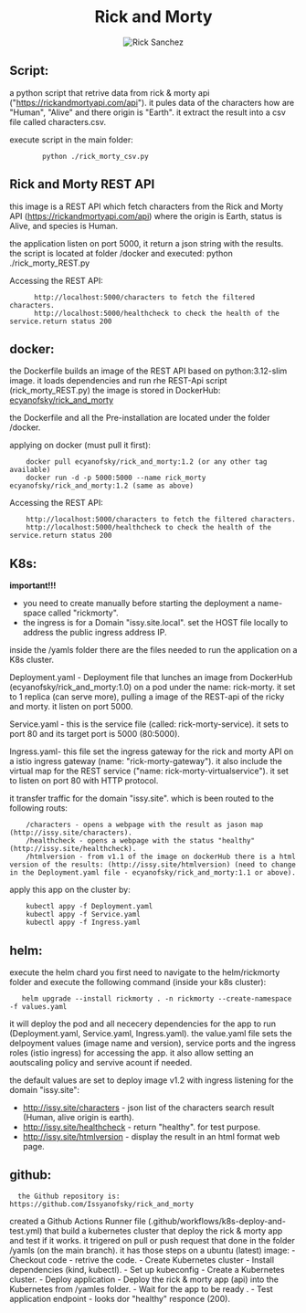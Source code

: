 <div align="center">

# **Rick and Morty**

![Rick Sanchez](https://rickandmortyapi.com/api/character/avatar/1.jpeg)

</div>



## Script:

a python script that retrive data from rick & morty api ("https://rickandmortyapi.com/api").
it pules data of the characters how are "Human", "Alive" and there origin is "Earth".
it extract the result into a csv file called characters.csv.
    
execute script in the main folder:

            python ./rick_morty_csv.py

## Rick and Morty REST API

this image is a REST API which fetch characters from the Rick and Morty API (https://rickandmortyapi.com/api)
where the origin is Earth, status is Alive, and species is Human.

the application listen on port 5000, it return a json string with the results.
the script is located at folder /docker and executed:
                python ./rick_morty_REST.py  

Accessing the REST API:

          http://localhost:5000/characters to fetch the filtered characters.
          http://localhost:5000/healthcheck to check the health of the service.return status 200


## docker:

the Dockerfile builds an image of the REST API based on python:3.12-slim image. it loads dependencies and run rhe REST-Api script (rick_morty_REST.py)
the image is stored in DockerHub:
        [ecyanofsky/rick_and_morty](https://hub.docker.com/repository/docker/ecyanofsky/rick_and_morty/general)
        
the Dockerfile and all the Pre-installation are located under the folder /docker.
    
applying on docker (must pull it first):

        docker pull ecyanofsky/rick_and_morty:1.2 (or any other tag available)
        docker run -d -p 5000:5000 --name rick_morty ecyanofsky/rick_and_morty:1.2 (same as above)
    
Accessing the REST API:

        http://localhost:5000/characters to fetch the filtered characters.
        http://localhost:5000/healthcheck to check the health of the service.return status 200

## K8s:

**important!!!**
* you need to create manually before starting the deployment a name-space called "rickmorty".
* the ingress is for a Domain "issy.site.local". set the HOST file locally to address the public ingress address IP.

inside the /yamls folder there are the files needed to run the application on a K8s cluster.

Deployment.yaml - Deployment file that lunches an image from DockerHub (ecyanofsky/rick_and_morty:1.0) on a pod under the name: rick-morty. it set to 1 replica (can serve more), pulling a image of the REST-api of the ricky and morty. it listen on port 5000.

Service.yaml - this is the service file (called: rick-morty-service). it sets to port 80 and its target port is 5000 (80:5000).

Ingress.yaml- this file set the ingress gateway for the rick and morty API on a istio ingress gateway (name: "rick-morty-gateway"). it also include the virtual map for the REST service ("name: rick-morty-virtualservice"). it set to listen on port 80 with HTTP protocol.

it transfer traffic for the domain "issy.site". which is been routed to the following routs:
  
        /characters - opens a webpage with the result as jason map (http://issy.site/characters).
        /healthcheck - opens a webpage with the status "healthy" (http://issy.site/healthcheck).
        /htmlversion - from v1.1 of the image on dockerHub there is a html version of the results: (http://issy.site/htmlversion) (need to change in the Deployment.yaml file - ecyanofsky/rick_and_morty:1.1 or above).
    
apply this app on the cluster by:

        kubectl appy -f Deployment.yaml
        kubectl appy -f Service.yaml
        kubectl appy -f Ingress.yaml
        
## helm:

execute the helm chard you first need to navigate to the helm/rickmorty folder and execute the following command (inside your k8s cluster):

       helm upgrade --install rickmorty . -n rickmorty --create-namespace -f values.yaml

it will deploy the pod and all nececery dependencies for the app to run (Deployment.yaml, Service.yaml, Ingress.yaml).
the value.yaml file sets the delpoyment values (image name and version), service ports and the ingress roles (istio ingress) for accessing the app.
it also allow setting an aoutscaling policy and servive acount if needed.
  
the default values are set to deploy image v1.2 with ingress listening for the domain "issy.site":
* http://issy.site/characters - json list of the characters search result (Human, alive origin is earth).
* http://issy.site/healthcheck - return "healthy". for test purpose.
* http://issy.site/htmlversion - display the result in an html format web page.
        

## github:

      the Github repository is: https://github.com/Issyanofsky/rick_and_morty
    
  created a Github Actions Runner file (.github/workflows/k8s-deploy-and-test.yml) that build a kubernetes cluster that deploy the rick & morty app and test if it works.
  it trigered on pull or push request that done in the folder /yamls (on the main branch).
  it has those steps on a ubuntu (latest) image:
        - Checkout code - retrive the code.
        - Create Kubernetes cluster - Install dependencies (kind, kubectl).
        - Set up kubeconfig - Create a Kubernetes cluster.
        - Deploy application - Deploy the rick & morty app (api) into the Kubernetes from /yamles folder.
        - Wait for the app to be ready .
        - Test application endpoint - looks dor "healthy" responce (200).
        

    
